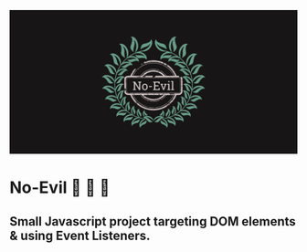 ![](https://github.com/cba0311/No-Evil/blob/master/readme-banner-1080.png)

# No-Evil 🙊 🙉 🙈

## Small Javascript project targeting DOM elements & using Event Listeners.
